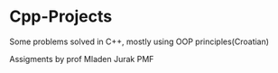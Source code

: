 # Cpp-Projects
Some problems solved in C++, mostly using OOP principles(Croatian)

Assigments by prof Mladen Jurak PMF
